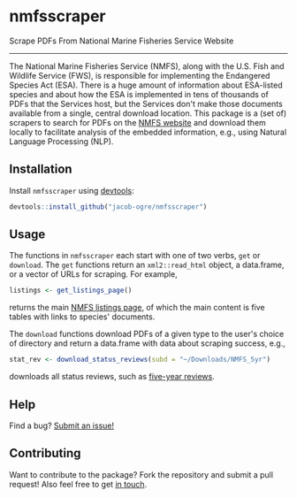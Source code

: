 # nmfsscraper

Scrape PDFs From National Marine Fisheries Service Website

----

The National Marine Fisheries Service (NMFS), along with the U.S.
Fish and Wildlife Service (FWS), is responsible for implementing the
Endangered Species Act (ESA). There is a huge amount of information about
ESA-listed species and about how the ESA is implemented in tens of thousands
of PDFs that the Services host, but the Services don't make those documents
available from a single, central download location. This package is a (set
of) scrapers to search for PDFs on the [NMFS website](http://www.nmfs.noaa.gov)
and download them locally to facilitate analysis of the embedded information, 
e.g., using Natural Language Processing (NLP).

## Installation

Install `nmfsscraper` using [devtools](https://github.com/hadley/devtools):

```r
devtools::install_github("jacob-ogre/nmfsscraper")
```

## Usage

The functions in `nmfsscraper` each start with one of two verbs, `get` or 
`download`. The `get` functions return an `xml2::read_html` object, a data.frame, 
or a vector of URLs for scraping. For example,

```r
listings <- get_listings_page()
```

returns the main [NMFS listings page](http://www.nmfs.noaa.gov/pr/species/esa/listed.htm), of which the main
content is five tables with links to species' documents.

The `download` functions download PDFs of a given type to the user's choice of
directory and return a data.frame with data about scraping success, e.g.,

```r
stat_rev <- download_status_reviews(subd = "~/Downloads/NMFS_5yr")
```

downloads all status reviews, such as [five-year reviews](http://www.nmfs.noaa.gov/pr/listing/reviews.htm).

## Help

Find a bug? [Submit an issue!](https://github.com/jacob-ogre/nmfsscraper/issues)

## Contributing

Want to contribute to the package? Fork the repository and submit a pull request!
Also feel free to get [in touch](mailto:esa@defenders.org).

